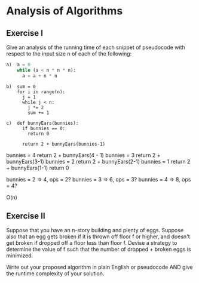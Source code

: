 # Analysis of Algorithms

## Exercise I

Give an analysis of the running time of each snippet of
pseudocode with respect to the input size n of each of the following:

```python
a)  a = 0
    while (a < n * n * n):
      a = a + n * n
```


```
b)  sum = 0
    for i in range(n):
      j = 1
      while j < n:
        j *= 2
        sum += 1
```

```
c)  def bunnyEars(bunnies):
      if bunnies == 0:
        return 0

      return 2 + bunnyEars(bunnies-1)
```
bunnies = 4
return 2 + bunnyEars(4 - 1)
          bunnies = 3
          return 2 + bunnyEars(3-1)
              bunnies = 2
                return 2 + bunnyEars(2-1)
                    bunnies = 1
                      return 2 + bunnyEars(1-1)
                          return 0

bunnies = 2 => 4, ops = 2? 
bunnies = 3 => 6, ops =  3?
bunnies = 4 => 8, ops = 4?

O(n)

## Exercise II

Suppose that you have an n-story building and plenty of eggs. Suppose also that an egg gets broken if it is thrown off floor f or higher, and doesn't get broken if dropped off a floor less than floor f. Devise a strategy to determine the value of f such that the number of dropped + broken eggs is minimized.

Write out your proposed algorithm in plain English or pseudocode AND give the runtime complexity of your solution.
